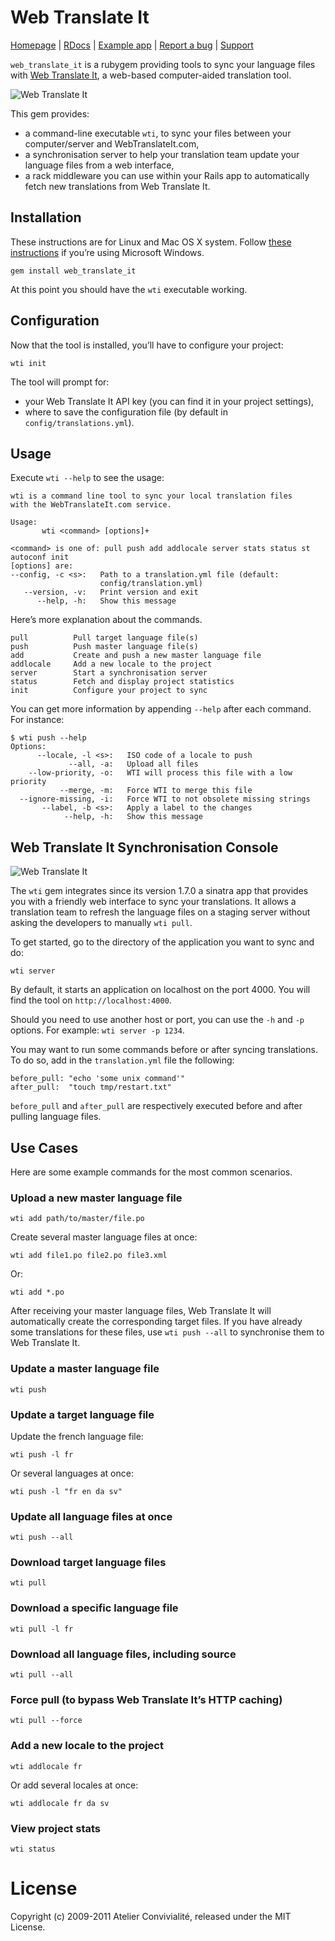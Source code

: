 # Web Translate It

[Homepage](https://webtranslateit.com) | 
[RDocs](http://yardoc.org/docs/AtelierConvivialite-webtranslateit) | 
[Example app](http://github.com/AtelierConvivialite/rails_example_app) | 
[Report a bug](http://github.com/AtelierConvivialite/webtranslateit/issues) | 
[Support](http://help.webtranslateit.com)

`web_translate_it` is a rubygem providing tools to sync your language files with [Web Translate It](https://webtranslateit.com), a web-based computer-aided translation tool.

![Web Translate It](http://s3.amazonaws.com:80/edouard.baconfile.com/web_translate_it%2Fwti2.png)

This gem provides:

* a command-line executable `wti`, to sync your files between your computer/server and WebTranslateIt.com,
* a synchronisation server to help your translation team update your language files from a web interface,
* a rack middleware you can use within your Rails app to automatically fetch new translations from Web Translate It.

## Installation

These instructions are for Linux and Mac OS X system. Follow [these instructions](http://help.webtranslateit.com/kb/tips/how-to-install-wti-on-windows) if you’re using Microsoft Windows.

    gem install web_translate_it
    
At this point you should have the `wti` executable working.

## Configuration

Now that the tool is installed, you’ll have to configure your project:

    wti init

The tool will prompt for:

* your Web Translate It API key (you can find it in your project settings),
* where to save the configuration file (by default in `config/translations.yml`).

## Usage

Execute `wti --help` to see the usage:

    wti is a command line tool to sync your local translation files
    with the WebTranslateIt.com service.

    Usage:
           wti <command> [options]+
  
    <command> is one of: pull push add addlocale server stats status st autoconf init
    [options] are:
    --config, -c <s>:   Path to a translation.yml file (default:
                        config/translation.yml)
       --version, -v:   Print version and exit
          --help, -h:   Show this message

Here’s more explanation about the commands.

    pull          Pull target language file(s)
    push          Push master language file(s)
    add           Create and push a new master language file
    addlocale     Add a new locale to the project
    server        Start a synchronisation server
    status        Fetch and display project statistics
    init          Configure your project to sync

You can get more information by appending `--help` after each command. For instance:

    $ wti push --help
    Options:
          --locale, -l <s>:   ISO code of a locale to push
                 --all, -a:   Upload all files
        --low-priority, -o:   WTI will process this file with a low priority
               --merge, -m:   Force WTI to merge this file
      --ignore-missing, -i:   Force WTI to not obsolete missing strings
           --label, -b <s>:   Apply a label to the changes
                --help, -h:   Show this message

## Web Translate It Synchronisation Console

![Web Translate It](http://s3.amazonaws.com:80/edouard.baconfile.com/web_translate_it%2Fadmin_console2.png)

The `wti` gem integrates since its version 1.7.0 a sinatra app that provides you with a friendly web interface to sync your translations. It allows a translation team to refresh the language files on a staging server without asking the developers to manually `wti pull`.

To get started, go to the directory of the application you want to sync and do:

    wti server

By default, it starts an application on localhost on the port 4000. You will find the tool on `http://localhost:4000`.

Should you need to use another host or port, you can use the `-h` and `-p` options. For example: `wti server -p 1234`.

You may want to run some commands before or after syncing translations. To do so, add in the `translation.yml` file the following:

    before_pull: "echo 'some unix command'"
    after_pull:  "touch tmp/restart.txt"

`before_pull` and `after_pull` are respectively executed before and after pulling language files.

## Use Cases

Here are some example commands for the most common scenarios.

### Upload a new master language file

    wti add path/to/master/file.po

Create several master language files at once:

    wti add file1.po file2.po file3.xml

Or:

    wti add *.po

After receiving your master language files, Web Translate It will automatically create the corresponding target files. If you have already some translations for these files, use `wti push --all` to synchronise them to Web Translate It.

### Update a master language file

    wti push

### Update a target language file

Update the french language file:

    wti push -l fr
    
Or several languages at once:

    wti push -l "fr en da sv"
   
### Update all language files at once

    wti push --all

### Download target language files

    wti pull
    
### Download a specific language file

    wti pull -l fr
    
### Download all language files, including source

    wti pull --all
    
### Force pull (to bypass Web Translate It’s HTTP caching)

    wti pull --force

### Add a new locale to the project

    wti addlocale fr
    
Or add several locales at once:

    wti addlocale fr da sv

### View project stats

    wti status

# License

Copyright (c) 2009-2011 Atelier Convivialité, released under the MIT License.
